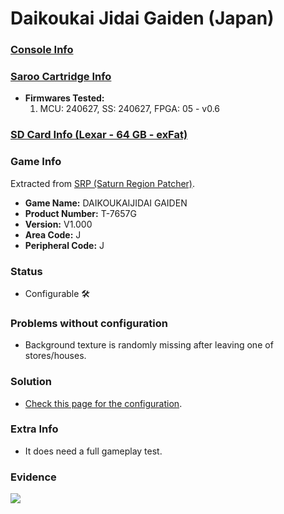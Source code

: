 # Daikoukai Jidai Gaiden (Japan)

### [Console Info](../../../../../Info/Consoles/VA13/README.md)

### [Saroo Cartridge Info](../../../../../Info/Cartridges/RetroGameParadiseStore/1.32F/README.md)

- <b>Firmwares Tested:</b>
  1. MCU: 240627, SS: 240627, FPGA: 05 - v0.6

### [SD Card Info (Lexar - 64 GB - exFat)](../../../../../Info/SdCards/Lexar/64GB/exfat/README.md)

### Game Info

Extracted from [SRP (Saturn Region Patcher)](https://segaxtreme.net/resources/saturn-region-patcher.81/download).

- <b>Game Name:</b> DAIKOUKAIJIDAI GAIDEN
- <b>Product Number:</b> T-7657G
- <b>Version:</b> V1.000
- <b>Area Code:</b> J
- <b>Peripheral Code:</b> J

### Status

- Configurable :hammer_and_wrench:

### Problems without configuration

- Background texture is randomly missing after leaving one of stores/houses.

### Solution

- [Check this page for the configuration](https://github.com/williamdsw/saroo-configuration-list/blob/master/Regions/Retails/Japan/T-7657G/README.md).

### Extra Info

- It does need a full gameplay test.

### Evidence

[![](https://img.youtube.com/vi/44T10UGKt48/0.jpg)](https://www.youtube.com/watch?v=44T10UGKt48)
